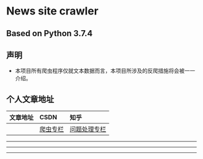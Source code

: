 # News site crawler
## Based on Python 3.7.4

## 声明  
* 本项目所有爬虫程序仅就文本数据而言，本项目所涉及的反爬措施将会被一一介绍。

## 个人文章地址
| 文章地址 | CSDN | 知乎 |
| :------ | :------ | :------|
|         | [爬虫专栏](https://mp.csdn.net/console/article) | [问题处理专栏](https://www.zhihu.com/people/jian-you-oliver/posts)|

----
----
----




